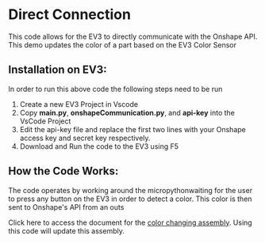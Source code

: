 # Direct Connection
This code allows for the EV3 to directly communicate with the Onshape API. This demo updates the color of a part based on the EV3 Color Sensor

## Installation on EV3: 
In order to run this above code the following steps need to be run

  1. Create a new EV3 Project in Vscode
  2. Copy **main.py**, **onshapeCommunication.py**, and **api-key** into the VsCode Project
  3. Edit the api-key file and replace the first two lines with your Onshape access key and secret key respectively.
  4. Download and Run the code to the EV3 using F5
## How the Code Works:
The code operates by working around the micropythonwaiting for the user to press any button on the EV3 in order to detect a color. This color is then sent to Onshape's API from an outs
  
Click here to access the document for the [color changing assembly](https://rogers.onshape.com/documents/5180c826cc8ee318e7669421/w/dd443cb272828ce48b0bb115/e/57e0db8f710c855151c78a04). Using this code will update this assembly. 
